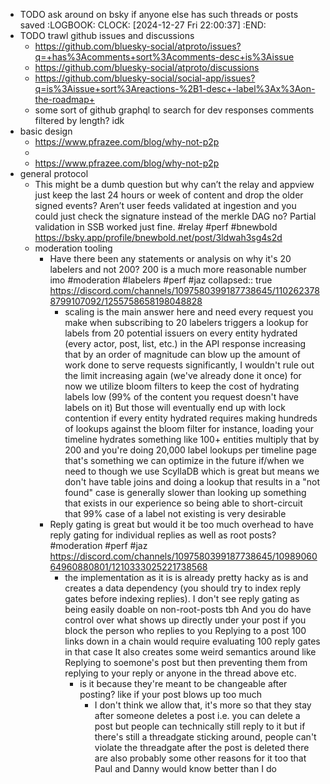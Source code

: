 - TODO ask around on bsky if anyone else has such threads or posts saved
  :LOGBOOK:
  CLOCK: [2024-12-27 Fri 22:00:37]
  :END:
- TODO trawl github issues and discussions
	- https://github.com/bluesky-social/atproto/issues?q=+has%3Acomments+sort%3Acomments-desc+is%3Aissue
	- https://github.com/bluesky-social/atproto/discussions
	- https://github.com/bluesky-social/social-app/issues?q=is%3Aissue+sort%3Areactions-%2B1-desc+-label%3Ax%3Aon-the-roadmap+
	- some sort of github graphql to search for dev responses comments filtered by length? idk
- basic design
	- https://www.pfrazee.com/blog/why-not-p2p
	-
	- https://www.pfrazee.com/blog/why-not-p2p
- general protocol
	- This might be a dumb question but why can’t the relay and appview just keep the last 24 hours or week of content and drop the older signed events? Aren’t user feeds validated at ingestion and you could just check the signature instead of the merkle DAG no? Partial validation in SSB worked just fine. #relay #perf #bnewbold
	  https://bsky.app/profile/bnewbold.net/post/3ldwah3sg4s2d
	- moderation tooling
		- Have there been any statements or analysis on why it's 20 labelers and not 200? 200 is a much more reasonable number imo #moderation #labelers #perf #jaz
		  collapsed:: true
		  https://discord.com/channels/1097580399187738645/1102623788799107092/1255758658198048828
			- scaling is the main answer here and need
			  every request you make when subscribing to 20 labelers triggers a lookup for labels from 20 potential issuers on every entity hydrated (every actor, post, list, etc.) in the API response
			  increasing that by an order of magnitude can blow up the amount of work done to serve requests significantly, I wouldn't rule out the limit increasing again (we've already done it once)
			  for now we utilize bloom filters to keep the cost of hydrating labels low (99% of the content you request doesn't have labels on it)
			  But those will eventually end up with lock contention if every entity hydrated requires making hundreds of lookups against the bloom filter 
			  for instance, loading your timeline hydrates something like 100+ entities
			  multiply that by 200 and you're doing 20,000 label lookups per timeline page
			  that's something we can optimize in the future if/when we need to though
			  we use ScyllaDB which is great but means we don't have table joins and doing a lookup that results in a "not found" case is generally slower than looking up something that exists in our experience
			  so being able to short-circuit that 99% case of a label not existing is very desirable
		- Reply gating is great but would it be too much overhead to have reply gating for individual replies as well as root posts? #moderation #perf #jaz
		  https://discord.com/channels/1097580399187738645/1098906064960880801/1210333025221738568
			- the implementation as it is is already pretty hacky as is and creates a data dependency (you should try to index reply gates before indexing replies). I don't see reply gating as being easily doable on non-root-posts tbh
			  And you do have control over what shows up directly under your post if you block the person who replies to you
			  Replying to a post 100 links down in a chain would require evaluating 100 reply gates in that case
			  It also creates some weird semantics around like
			  Replying to soemone's post but then preventing them from replying to your reply
			  or anyone in the thread above etc.
				- is it because they're meant to be changeable after posting? like if your post blows up too much
					- I don't think we allow that, it's more so that they stay after someone deletes a post
					  i.e. you can delete a post but people can technically still reply to it
					  but if there's still a threadgate sticking around, people can't violate the threadgate after the post is deleted
					  there are also probably some other reasons for it too that Paul and Danny would know better than I do